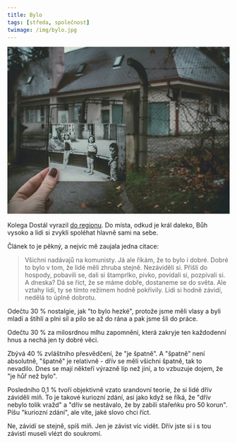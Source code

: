 ```yaml
---
title: Bylo
tags: [středa, společnost]
twimage: /img/bylo.jpg
---
```


![cover](/img/bylo.jpg)

Kolega Dostál vyrazil [do regionu](https://www.info.cz/zpravodajstvi/cesko/vlachova-lhota-pokud-chcete-stravit-dovolenou-tam-kde-se-vubec-nic-nedeje-je-to-idealni-misto). Do místa, odkud je král daleko, Bůh vysoko a lidi si zvykli spoléhat hlavně sami na sebe.

Článek to je pěkný, a nejvíc mě zaujala jedna citace:

> Všichni nadávajů na komunisty. Já ale říkám, že to bylo i dobré. Dobré to bylo v tom, že lidé měli zhruba stejně.
> Nezáviděli si. Přišli do hospody, pobavili se, dali si štamprlko, pivko, povídali si, pozpívali si. A dneska?
> Dá se říct, že se máme dobře, dostaneme se do světa. Ale vztahy lidí, ty se tímto režimem hodně pokřivily.
> Lidi si hodně závidí, nedělá to úplně dobrotu.

Odečtu 30 % nostalgie, jak "to bylo hezké", protože jsme měli vlasy a byli mladí a štíhlí a plni sil a pilo se až do rána a pak jsme šli do práce.

Odečtu 30 % za milosrdnou mlhu zapomnění, která zakryje ten každodenní hnus a nechá jen ty dobré věci.

Zbývá 40 % zvláštního přesvědčení, že "je špatně". A "špatně" není absolutně, "špatně" je relativně - dřív se měli všichni špatně, tak to nevadilo. Dnes se mají někteří výrazně líp než jiní, a to vzbuzuje dojem, že "je hůř než bylo".

Posledního 0,1 % tvoří objektivně vzato srandovní teorie, že si lidé dřív záviděli míň. To je takové kuriozní zdání, asi jako když se říká, že "dřív nebylo tolik vražd" a "dřív se nestávalo, že by zabili stařeńku pro 50 korun". Píšu "kuriozní zdání", ale víte, jaké slovo chci říct.

Ne, závidí se stejně, spíš míň. Jen je závist víc vidět. Dřív jste si i s tou závistí museli vlézt do soukromí.
